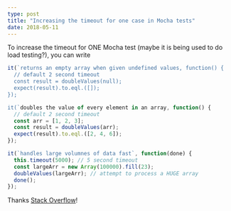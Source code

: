 ```yaml
---
type: post
title: "Increasing the timeout for one case in Mocha tests"
date: 2018-05-11
---
```


To increase the timeout for ONE Mocha test (maybe it is being used to do load testing?),
you can write

```js
it(`returns an empty array when given undefined values, function() {
  // default 2 second timeout
  const result = doubleValues(null);
  expect(result).to.eql.([]);
});

it(`doubles the value of every element in an array, function() {
  // default 2 second timeout
  const arr = [1, 2, 3];
  const result = doubleValues(arr);
  expect(result).to.eql.([2, 4, 6]);
});

it(`handles large volumnes of data fast`, function(done) {
  this.timeout(5000); // 5 second timeout
  const largeArr = new Array(100000).fill(23);
  doubleValues(largeArr); // attempt to process a HUGE array
  done();
});
```

Thanks [Stack Overflow](https://stackoverflow.com/questions/15971167/how-to-increase-timeout-for-a-single-test-case-in-mocha)!

